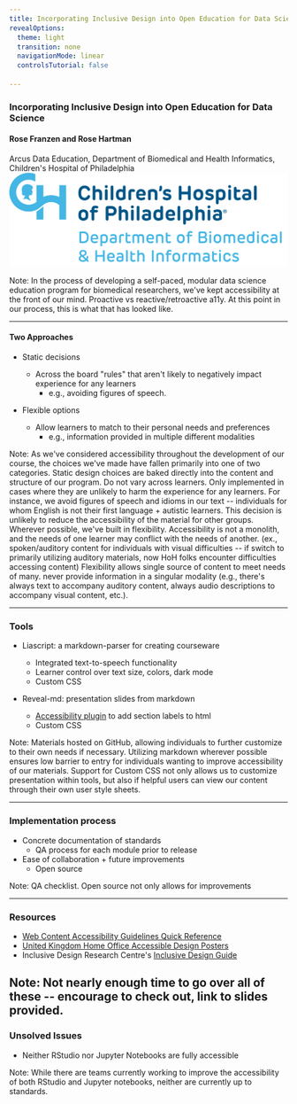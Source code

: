```yaml
---
title: Incorporating Inclusive Design into Open Education for Data Science
revealOptions:
  theme: light
  transition: none
  navigationMode: linear
  controlsTutorial: false

---
```


### Incorporating Inclusive Design into Open Education for Data Science
#### Rose Franzen and Rose Hartman</br>
 Arcus Data Education, Department of Biomedical and Health Informatics, Children's Hospital of Philadelphia </br>
![Logo of the Department of Biomedical and Health Informatics](media/DBHi-Logo-Color_RGB.jpg)

Note: In the process of developing a self-paced, modular data science education program for biomedical researchers, we've kept accessibility at the front of our mind. Proactive vs reactive/retroactive a11y. At this point in our process, this is what that has looked like.

---

#### Two Approaches

- Static decisions
  - Across the board "rules" that aren't likely to negatively impact experience for any learners
    - e.g., avoiding figures of speech.

- Flexible options
  - Allow learners to match to their personal needs and preferences
    - e.g., information provided in multiple different modalities

Note: As we've considered accessibility throughout the development of our course, the choices we've made have fallen primarily into one of two categories.
Static design choices are  baked directly into the content and structure of our program. Do not vary across learners. Only implemented in cases where they are unlikely to harm the experience for any learners. For instance, we avoid figures of speech and idioms in our text -- individuals for whom English is not their first language + autistic learners. This decision is unlikely to reduce the accessibility of the material for other groups.
Wherever possible, we've built in flexibility. Accessibility is not a monolith, and the needs of one learner may conflict with the needs of another. (ex., spoken/auditory content for individuals with visual difficulties -- if switch to primarily utilizing auditory materials, now HoH folks encounter difficulties accessing content) Flexibility allows single source of content to meet needs of many. never provide information in a singular modality (e.g., there's always text to accompany auditory content, always audio descriptions to accompany visual content, etc.).

---

### Tools
- Liascript: a markdown-parser for creating courseware
  - Integrated text-to-speech functionality
  - Learner control over text size, colors, dark mode
  - Custom CSS

- Reveal-md: presentation slides from markdown
  - [Accessibility plugin](https://github.com/marcysutton/reveal-a11y) to add section labels to html
  - Custom CSS


Note: Materials hosted on GitHub, allowing individuals to further customize to their own needs if necessary. Utilizing markdown wherever possible ensures low barrier to entry for individuals wanting to improve accessibility of our materials. Support for Custom CSS not only allows us to customize presentation within tools, but also if helpful users can view our content through their own user style sheets.

---

### Implementation process
- Concrete documentation of standards
  - QA process for each module prior to release
- Ease of collaboration + future improvements
  - Open source


Note: QA checklist. Open source not only allows for improvements

---

### Resources

- [Web Content Accessibility Guidelines Quick Reference](https://www.w3.org/WAI/WCAG21/quickref/)
- [United Kingdom Home Office Accessible Design Posters](https://ukhomeoffice.github.io/accessibility-posters/posters/accessibility-posters.pdf)
- Inclusive Design Research Centre's [Inclusive Design Guide](https://guide.inclusivedesign.ca/)

Note: Not nearly enough time to go over all of these -- encourage to check out, link to slides provided.
---

### Unsolved Issues
- Neither RStudio nor Jupyter Notebooks are fully accessible

Note: While there are teams currently working to improve the accessibility of both RStudio and Jupyter notebooks, neither are currently up to standards.
